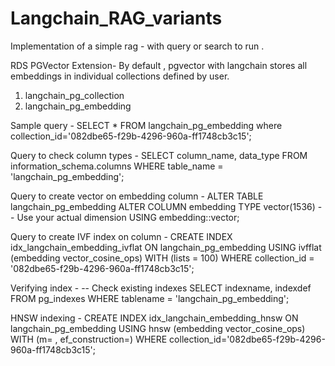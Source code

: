 # Langchain_RAG_variants

Implementation of a simple rag - with query or search to run .

RDS PGVector Extension- By default , pgvector with langchain stores all embeddings in individual collections defined by user. 
1. langchain_pg_collection
2. langchain_pg_embedding

Sample query - SELECT * FROM langchain_pg_embedding where collection_id='082dbe65-f29b-4296-960a-ff1748cb3c15';


Query to check column types -
SELECT column_name, data_type 
FROM information_schema.columns 
WHERE table_name = 'langchain_pg_embedding';

Query to create vector on embedding column -
ALTER TABLE langchain_pg_embedding 
ALTER COLUMN embedding TYPE vector(1536)  -- Use your actual dimension
USING embedding::vector;

Query to create IVF index on column -
CREATE INDEX idx_langchain_embedding_ivflat 
ON langchain_pg_embedding 
USING ivfflat (embedding vector_cosine_ops) 
WITH (lists = 100)
WHERE collection_id = '082dbe65-f29b-4296-960a-ff1748cb3c15';


Verifying index - 
-- Check existing indexes
SELECT indexname, indexdef 
FROM pg_indexes 
WHERE tablename = 'langchain_pg_embedding';

HNSW indexing - 
CREATE INDEX idx_langchain_embedding_hnsw 
ON langchain_pg_embedding 
USING hnsw (embedding vector_cosine_ops)
WITH (m= , ef_construction=)
WHERE collection_id='082dbe65-f29b-4296-960a-ff1748cb3c15';




